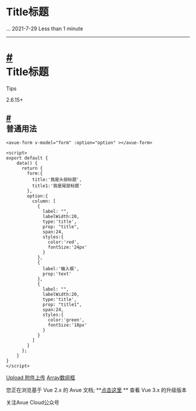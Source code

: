 Title标题
=======

... 2021-7-29 Less than 1 minute

* * *

[#](https://v2.avuejs.com/form/form-title/#title%E6%A0%87%E9%A2%98)  
Title标题
============================================================================

Tips

2.6.15+

[#](https://v2.avuejs.com/form/form-title/#%E6%99%AE%E9%80%9A%E7%94%A8%E6%B3%95)  
普通用法
--------------------------------------------------------------------------------------

```vue
<avue-form v-model="form" :option="option" ></avue-form>

<script>
export default {
    data() {
      return {
        form:{
          title:'我是头部标题',
          title1:'我是尾部标题'
        },
        option:{
          column: [
            {
              label: "",
              labelWidth:20,
              type:'title',
              prop: "title",
              span:24,
              styles:{
                color:'red',
                fontSize:'24px'
              }
            },
            {
              label:'输入框',
              prop:'text'
            },
            {
              label: "",
              labelWidth:20,
              type:'title',
              prop: "title1",
              span:24,
              styles:{
                color:'green',
                fontSize:'18px'
              }
            }
          ]
        }
      };
    }
}
</script>
```

[Upload 附件上传](https://v2.avuejs.com/form/form-upload/) [Array数组框](https://v2.avuejs.com/form/form-array/)

您正在浏览基于 Vue 2.x 的 Avue 文档; **[点击这里](https://avuejs.com/)
** 查看 Vue 3.x 的升级版本

关注Avue Cloud公众号